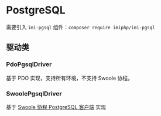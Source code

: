 # PostgreSQL

需要引入 `imi-pgsql` 组件：`composer require imiphp/imi-pgsql`

## 驱动类

### PdoPgsqlDriver

基于 PDO 实现，支持所有环境，不支持 Swoole 协程。

### SwoolePgsqlDriver

基于 [Swoole 协程 PostgreSQL 客户端](http://wiki.swoole.com/#/coroutine_client/postgresql) 实现
